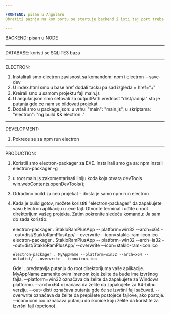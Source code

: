 ```yaml
---

FRONTEND: pisan u Angularu
Obratiti paznju na kom portu se startuje backend i isti taj port treba podesiti na backendu u server.js fajlu kako ne bismo dobijali CORS error. Trenutno je namesteno da frontend radi na portu 55552

---
```


BACKEND: pisan u NODE

---

DATABASE: koristi se SQLITE3 baza

---

ELECTRON:

1. Instalirali smo electron zavisnost sa komandom: npm i electron --save-dev
2. U index.html smo u base href dodali tacku pa sad izgleda = href="./"
3. Kreirali smo u samom projektu fajl main.js
4. U angular.json smo setovali za outputPath vrednost "dist/radnja" sto je putanja gde ce nam se bildovati projekat
5. Dodali smo u package.json:
   u vrhu:
   "main": "main.js",
   u skriptama:
   "electron": "ng build && electron ."

---

DEVELOPMENT:

1. Pokrece se sa npm run electron

---

PRODUCTION:

1.  Koristili smo electron-packager za EXE. Instalirali smo ga sa:
    npm install electron-packager -g
2.  u root main.js zakomentarisati liniju koda koja otvara devTools
    win.webContents.openDevTools();
3.  Odradimo build za ceo projekat - dosta je samo npm run electron
4.  Kada je build gotov, možete koristiti "electron-packager" da zapakujete vašu Electron aplikaciju u .exe fajl.
    Otvorite terminal i uđite u root direktorijum vašeg projekta. Zatim pokrenite sledeću komandu:
    Ja sam do sada koristio:

    electron-packager . StakloRamPlusApp -- platform=win32 --arch=x64 --out=dist/StakloRamPlusApp/ --overwrite --icon=staklo-ram-icon.ico
    electron-packager . StakloRamPlusApp -- platform=win32 --arch=ia32 --out=dist/StakloRamPlusApp/ --overwrite --icon=staklo-ram-icon.ico

        electron-packager . MyAppName --platform=win32 --arch=x64 --out=dist/ --overwrite --icon=icon.ico

    Gde:
    . predstavlja putanju do root direktorijuma vaše aplikacije.
    MyAppName zamenite ovim imenom koje želite da bude ime izvršnog fajla.
    --platform=win32 označava da želite da zapakujete za Windows platformu.
    --arch=x64 označava da želite da zapakujete za 64-bitnu verziju.
    --out=dist/ označava putanju gde će se izvršni fajl sačuvati.
    --overwrite označava da želite da prepišete postojeće fajlove, ako postoje.
    --icon=icon.ico označava putanju do ikonice koju želite da koristite za izvršni fajl (opciono).
